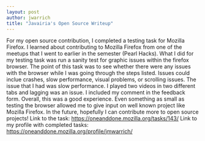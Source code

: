 ```yaml
---
layout: post
author: jwarrich
title: "Javairia's Open Source Writeup"
---
```


For my open source contribution, I completed a testing task for Mozilla Firefox. I learned about contributing to Mozilla Firefox from one of the meetups that I went to earlier in the semester (Pearl Hacks). What I did for my testing task was run a sanity test for graphic issues within the firefox browser. The point of this task was to see whether there were any issues with the browser while I was going through the steps listed. Issues could inclue crashes, slow performance, visual problems, or scrolling issues. The issue that I had was slow performance. I played two videos in two different tabs and lagging was an issue. I included my comment in the feedback form. Overall, this was a good experience. Even something as small as testing the browser allowed me to give input on well known project like Mozilla Firefox. In the future, hopefully I can contribute more to open source projects!
Link to the task: https://oneanddone.mozilla.org/tasks/143/
Link to my profile with completed tasks: https://oneanddone.mozilla.org/profile/jmwarrich/

